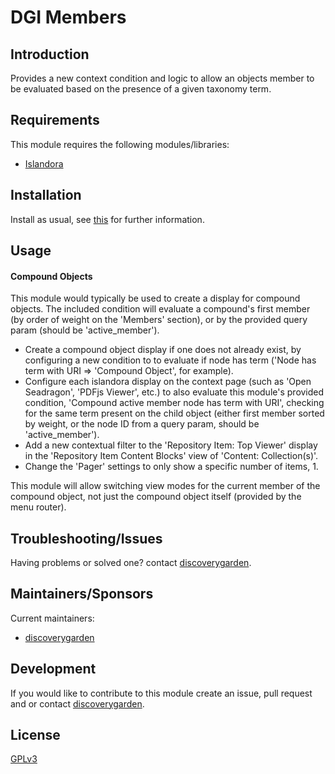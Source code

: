 # DGI Members

## Introduction

Provides a new context condition and logic to allow an objects member to be evaluated based on
the presence of a given taxonomy term.

## Requirements

This module requires the following modules/libraries:

* [Islandora](https://github.com/Islandora/islandora)

## Installation

Install as usual, see
[this](https://drupal.org/documentation/install/modules-themes/modules-8) for
further information.

## Usage

#### Compound Objects
This module would typically be used to create a display for compound objects. The included
condition will evaluate a compound's first member (by order of weight on the 'Members' section),
or by the provided query param (should be 'active_member').
* Create a compound object display if one does not already exist, by configuring a new condition
to to evaluate if node has term ('Node has term with URI => 'Compound Object', for example).
* Configure each islandora display on the context page (such as 'Open Seadragon', 'PDFjs Viewer', etc.)
to also evaluate this module's provided condition, 'Compound active member node has term with URI',
checking for the same term present on the child object (either first member sorted by weight, or
the node ID from a query param, should be 'active_member').
* Add a new contextual filter to the 'Repository Item: Top Viewer' display in the 'Repository Item Content Blocks'
view of 'Content: Collection(s)'.
* Change the 'Pager' settings to only show a specific number of items, 1.

This module will allow switching view modes for the current member of the compound object,
not just the compound object itself (provided by the menu router). 

## Troubleshooting/Issues

Having problems or solved one? contact
[discoverygarden](http://support.discoverygarden.ca).

## Maintainers/Sponsors

Current maintainers:

* [discoverygarden](http://www.discoverygarden.ca)

## Development

If you would like to contribute to this module create an issue, pull request
and or contact
[discoverygarden](http://support.discoverygarden.ca).

## License

[GPLv3](http://www.gnu.org/licenses/gpl-3.0.txt)
